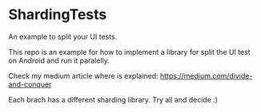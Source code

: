 # ShardingTests
An example to split your UI tests.

This repo is an example for how to implement a library for split the UI test on Android and run it paralelly.

Check my medium article where is explained: https://medium.com/divide-and-conquer

Each brach has a different sharding library. Try all and decide :)
